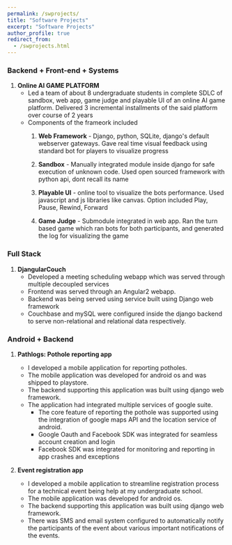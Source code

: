 ```yaml
---
permalink: /swprojects/
title: "Software Projects"
excerpt: "Software Projects"
author_profile: true
redirect_from:
  - /swprojects.html
---
```


### Backend + Front-end + Systems

1. **Online AI GAME PLATFORM**
    - Led a team of about 8 undergraduate students in complete SDLC of sandbox, web app, game judge and playable UI of an online AI game platform. Delivered 3 incremental installments of the said platform over course of 2 years
    - Components of the frameork included 
        1. **Web Framework** - Django, python, SQLite, django's default webserver gateways. Gave real time visual feedback using standard bot for players to visualize progress

        2. **Sandbox** - Manually integrated module inside django for safe execution of unknown code. Used open sourced framework with python api, dont recall its name
        
        3. **Playable UI** - online tool to visualize the bots performance. Used javascript and js libraries like canvas. Option included Play, Pause, Rewind, Forward
        4. **Game Judge** - Submodule integrated in web app. Ran the turn based game which ran bots for both participants, and generated the log for visualizing the game

### Full Stack 

1. **DjangularCouch**
    - Developed a meeting scheduling webapp which was served through multiple decoupled services
    - Frontend was served through an Angular2 webapp.
    - Backend was being served using service built using Django web framework
    - Couchbase and mySQL were configured inside the django backend to serve non-relational and relational data respectively.

### Android + Backend

1. **Pathlogs: Pothole reporting app**
    - I developed a mobile application for reporting potholes.
    - The mobile application was developed for android os and was shipped to playstore.
    - The backend supporting this application was built using django web framework. 
    - The application had integrated multiple services of google suite.
        - The core feature of reporting the pothole was supported using the integration of google maps API and the location service of android. 
        - Google Oauth and Facebook SDK was integrated for seamless account creation and login
        - Facebook SDK was integrated for monitoring and reporting in app crashes and exceptions

2. **Event registration app**
    - I developed a mobile application to streamline registration process for a technical event being help at my undergraduate school. 
    - The mobile application was developed for android os.
    - The backend supporting this application was built using django web framework. 
    - There was SMS and email system configured to automatically notify the participants of the event about various important notifications of the events.